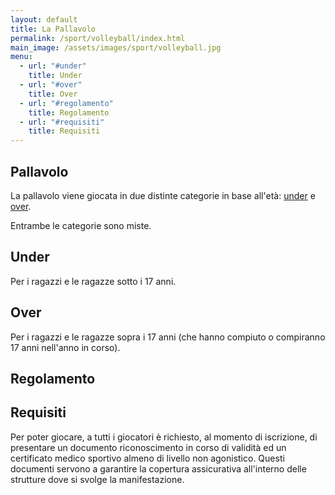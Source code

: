 ```yaml
---
layout: default
title: La Pallavolo
permalink: /sport/volleyball/index.html
main_image: /assets/images/sport/volleyball.jpg
menu:
  - url: "#under"
    title: Under
  - url: "#over"
    title: Over
  - url: "#regolamento"
    title: Regolamento
  - url: "#requisiti"
    title: Requisiti
---
```


## Pallavolo

La pallavolo viene giocata in due distinte categorie in base all'età:
[under](#under "Vai alla sezione") e [over](#over "Vai alla sezione").

Entrambe le categorie sono miste.

## Under

Per i ragazzi e le ragazze sotto i 17 anni.

## Over

Per i ragazzi e le ragazze sopra i 17 anni (che hanno compiuto o compiranno 17 anni nell'anno in corso).

## Regolamento

## Requisiti

Per poter giocare, a tutti i giocatori è richiesto, al momento di iscrizione, di presentare un documento riconoscimento in corso di validità ed un certificato medico sportivo almeno di livello non agonistico. Questi documenti servono a garantire la copertura assicurativa all'interno delle strutture dove si svolge la manifestazione.